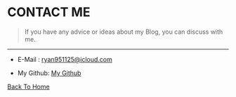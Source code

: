 # CONTACT ME



> If you have any advice or ideas about my Blog, you can discuss with me.

***

- E-Mail : ryan951125@icloud.com

- My Github: <a href="http://github.com/dryan1995"> My Github </a>


[Back To Home](../index.html)
